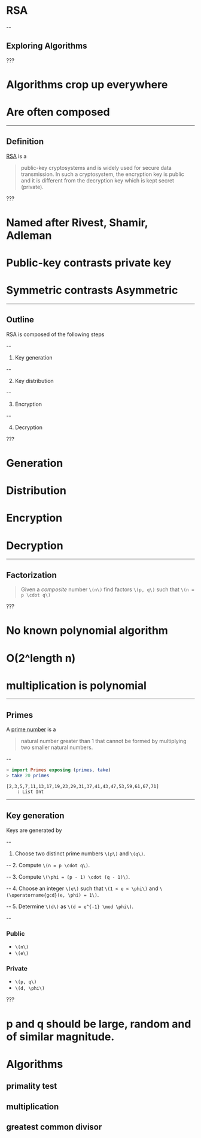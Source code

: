 # RSA

--

## Exploring Algorithms

???

# Algorithms crop up everywhere
# Are often composed

---

## Definition

[RSA][rsa] is a

>  public-key cryptosystems and is widely used for secure data transmission. In such a cryptosystem, the encryption key is public and it is different from the decryption key which is kept secret (private).

???

# Named after Rivest, Shamir, Adleman
# Public-key contrasts private key
# Symmetric contrasts Asymmetric

---

## Outline

RSA is composed of the following steps

--

1. Key generation

--

2. Key distribution

--

3. Encryption

--

4. Decryption

???

# Generation
# Distribution
# Encryption
# Decryption

---

## Factorization

> Given a _composite_ number `\(n\)` find factors `\(p, q\)` such that `\(n = p \cdot q\)`

???

# No known polynomial algorithm
# O(2^length n)
# multiplication is polynomial

---

## Primes
A [prime number][prime] is a

> natural number greater than 1 that cannot be formed by multiplying two smaller natural numbers.

--

```elm
> import Primes exposing (primes, take)
> take 20 primes
```

```plain
[2,3,5,7,11,13,17,19,23,29,31,37,41,43,47,53,59,61,67,71]
    : List Int
```

---

## Key generation

Keys are generated by

--
1. Choose two distinct prime numbers `\(p\)` and `\(q\)`.

--
2. Compute `\(n = p \cdot q\)`.

--
3. Compute `\(\phi = (p - 1) \cdot (q - 1)\)`.

--
4. Choose an integer `\(e\)` such that `\(1 < e < \phi\)` and `\(\operatorname{gcd}(e, \phi) = 1\)`.

--
5. Determine `\(d\)` as `\(d = e^{-1} \mod \phi\)`.

--

### Public

* `\(n\)`
* `\(e\)`

### Private

* `\(p, q\)`
* `\(d, \phi\)`

???

# p and q should be large, random and of similar magnitude.
# Algorithms
## primality test
## multiplication
## greatest common divisor

[rsa]: https://en.wikipedia.org/wiki/RSA_(cryptosystem)
[prime]: https://en.wikipedia.org/wiki/Prime_number
